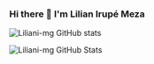 ### Hi there 👋 I'm Lilian Irupé Meza


![Liliani-mg GitHub stats](https://github-readme-stats.vercel.app/api?username=Liliani-mg&show_icons=true&theme=dark)

![Liliani-mg GitHub Stats](https://github-readme-stats.vercel.app/api?username=Liliani-mg&hide=["stars"]&show_icons=true)

<!--
**Liliani-mg/Liliani-mg** is a ✨ _special_ ✨ repository because its `README.md` (this file) appears on your GitHub profile.

Here are some ideas to get you started:

- 🔭 I’m currently working on ...
- 🌱 I’m currently learning ...
- 👯 I’m looking to collaborate on ...
- 🤔 I’m looking for help with ...
- 💬 Ask me about ...
- 📫 How to reach me: ...
- 😄 Pronouns: ...
- ⚡ Fun fact: ...
-->
